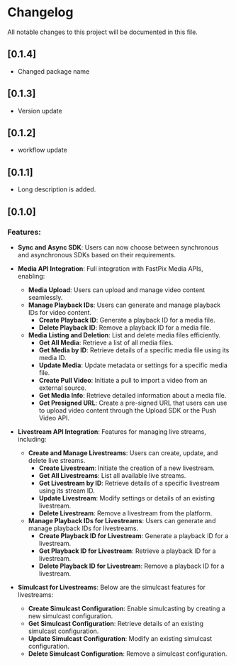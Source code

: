 # Changelog

All notable changes to this project will be documented in this file.

## [0.1.4]
- Changed package name

## [0.1.3]
- Version update

## [0.1.2]
- workflow update

## [0.1.1]

- Long description is added.

## [0.1.0]

### Features:

- **Sync and Async SDK**: Users can now choose between synchronous and asynchronous SDKs based on their requirements.
- **Media API Integration**: Full integration with FastPix Media APIs, enabling:
  - **Media Upload**: Users can upload and manage video content seamlessly.
  - **Manage Playback IDs**: Users can generate and manage playback IDs for video content.
    - **Create Playback ID**: Generate a playback ID for a media file.
    - **Delete Playback ID**: Remove a playback ID for a media file.
  - **Media Listing and Deletion**: List and delete media files efficiently.
    - **Get All Media**: Retrieve a list of all media files.
    - **Get Media by ID**: Retrieve details of a specific media file using its media ID.
    - **Update Media**: Update metadata or settings for a specific media file.
    - **Create Pull Video**: Initiate a pull to import a video from an external source.
    - **Get Media Info**: Retrieve detailed information about a media file.
     - **Get Presigned URL**: Create a pre-signed URL that users can use to upload video content through the Upload SDK or the Push Video API.

- **Livestream API Integration**: Features for managing live streams, including:
  - **Create and Manage Livestreams**: Users can create, update, and delete live streams.
    - **Create Livestream**: Initiate the creation of a new livestream.
    - **Get All Livestreams**: List all available live streams.
    - **Get Livestream by ID**: Retrieve details of a specific livestream using its stream ID.
    - **Update Livestream**: Modify settings or details of an existing livestream.
    - **Delete Livestream**: Remove a livestream from the platform.
  - **Manage Playback IDs for Livestreams**: Users can generate and manage playback IDs for livestreams.
    - **Create Playback ID for Livestream**: Generate a playback ID for a livestream.
    - **Get Playback ID for Livestream**: Retrieve a playback ID for a livestream.
    - **Delete Playback ID for Livestream**: Remove a playback ID for a livestream.

- **Simulcast for Livestreams**: Below are the simulcast features for livestreams:
  - **Create Simulcast Configuration**: Enable simulcasting by creating a new simulcast configuration.
  - **Get Simulcast Configuration**: Retrieve details of an existing simulcast configuration.
  - **Update Simulcast Configuration**: Modify an existing simulcast configuration.
  - **Delete Simulcast Configuration**: Remove a simulcast configuration.
